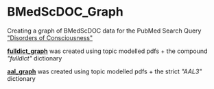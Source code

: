 # BMedScDOC_Graph
Creating a graph of BMedScDOC data for the PubMed Search Query ["Disorders of Consciousness"](https://pubmed.ncbi.nlm.nih.gov/?term=Disorders+of+Consciousness)

[**fulldict_graph**](https://mango117.github.io/tdm-fulldict-sigma/tdm-aal-sigma.html) was created using topic modelled pdfs + the compound *"fulldict"* dictionary

[**aal_graph**](https://mango117.github.io/tdm-aal-sigma/tdm-aal-sigma.html) was created using topic modelled pdfs + the strict *"AAL3"* dictionary